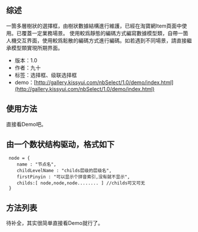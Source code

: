 ## 综述

一箇多層樹狀的選擇框，由樹狀數據結構進行維護，已經在淘寶網Item頁面中使用。已覆蓋一定業務場景。
使用較爲靜態的編碼方式編寫數據模型類，自帶一箇人機交互界面，使用較爲鬆散的編碼方式進行編碼。如若遇到不同場景，請直接繼承模型類實現所期界面。

* 版本：1.0
* 作者：九十
* 标签：选择框、级联选择框
* demo：[http://gallery.kissyui.com/nbSelect/1.0/demo/index.html](http://gallery.kissyui.com/nbSelect/1.0/demo/index.html)

## 使用方法
直接看Demo吧。

## 由一个数状结构驱动，格式如下
     node = {
        name : "节点名",
        childLevelName : "childs层级的层级名",
        firstPinyin : "可以显示个拼音索引,没有就不显示",
        childs:[ node,node,node........ ] //childs可又可无
     }

## 方法列表
待补全，其实很简单直接看Demo就行了。
